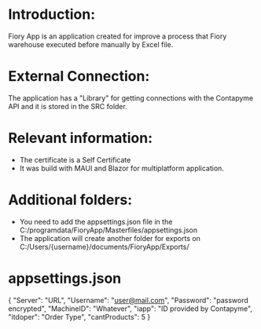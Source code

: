 # Introduction:
Fiory App is an application created for improve a process that Fiory warehouse executed before manually by Excel file.

# External Connection:
The application has a "Library" for getting connections with the Contapyme API and it is stored in the SRC folder.

# Relevant information:
- The certificate is a Self Certificate
- It was build with MAUI and Blazor for multiplatform application.

# Additional folders:
- You need to add the appsettings.json file in the C:/programdata/FioryApp/Masterfiles/appsettings.json
- The application will create another folder for exports on C:/Users/{username}/documents/FioryApp/Exports/

# appsettings.json
{
    "Server": "URL",
    "Username": "user@mail.com",
    "Password": "password encrypted",
    "MachineID": "Whatever",
    "iapp": "ID provided by Contapyme",
    "itdoper": "Order Type",
    "cantProducts": 5
}